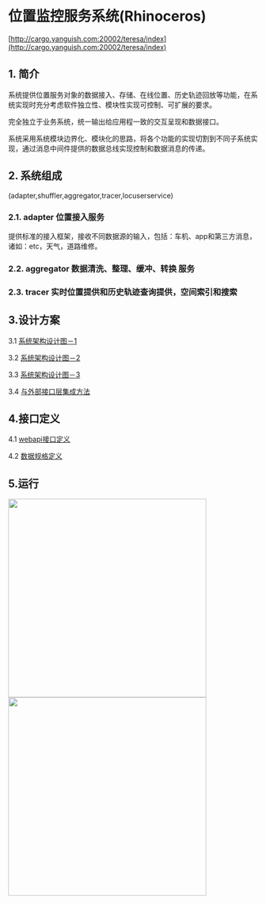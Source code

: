 # 位置监控服务系统(Rhinoceros)

[http://cargo.yanguish.com:20002/teresa/index](http://cargo.yanguish.com:20002/teresa/index)

## 1. 简介
系统提供位置服务对象的数据接入、存储、在线位置、历史轨迹回放等功能，在系统实现时充分考虑软件独立性、模块性实现可控制、可扩展的要求。

完全独立于业务系统，统一输出给应用程一致的交互呈现和数据接口。

系统采用系统模块边界化、模块化的思路，将各个功能的实现切割到不同子系统实现，通过消息中间件提供的数据总线实现控制和数据消息的传递。 

## 2. 系统组成
(adapter,shuffler,aggregator,tracer,locuserservice)

### 2.1. adapter 位置接入服务
提供标准的接入框架，接收不同数据源的输入，包括：车机、app和第三方消息，诸如：etc，天气，道路维修。 

### 2.2. aggregator 数据清洗、整理、缓冲、转换 服务

### 2.3. tracer 实时位置提供和历史轨迹查询提供，空间索引和搜索


## 3.设计方案

3.1 [系统架构设计图－1](https://github.com/adoggie/rhinoceros/blob/master/doc/Camel车辆运输监控服务系统(rhino)架构_1.1_zhangbin_20170324.png)

3.2 [系统架构设计图－2](https://github.com/adoggie/rhinoceros/blob/master/doc/Camel%E8%BD%A6%E8%BE%86%E8%BF%90%E8%BE%93%E7%9B%91%E6%8E%A7%E7%B3%BB%E7%BB%9F_1.3_zhangbin_20170425.png)

3.3 [系统架构设计图－3](https://github.com/adoggie/rhinoceros/blob/master/doc/camel%E6%8E%A5%E5%85%A5%E6%9C%8D%E5%8A%A1%E6%8A%80%E6%9C%AF%E6%9E%B6%E6%9E%84_1.0_zhangbin_20170318.png)

3.4 [与外部接口层集成方法](https://github.com/adoggie/rhinoceros/blob/master/doc/images/teresa%E9%9B%86%E6%88%90%E8%AE%A4%E8%AF%81%E7%A4%BA%E6%84%8F%E5%9B%BE_0.1_zhangbin_20170512.png)


## 4.接口定义
 4.1 [webapi接口定义](https://github.com/adoggie/rhinoceros/tree/master/doc)
 
 4.2 [数据规格定义](https://github.com/adoggie/rhinoceros/tree/master/doc)


## 5.运行

<img src="https://github.com/adoggie/rhinoceros/blob/master/doc/images/teresa_1.png" width="400px"/>

<img src="https://github.com/adoggie/rhinoceros/blob/master/doc/images/teresa_2.png" width="400px"/>
